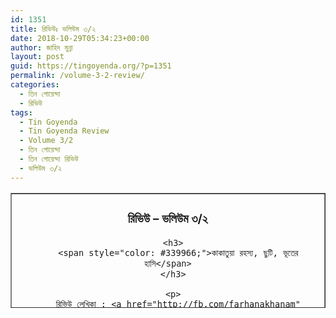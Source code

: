 ```yaml
---
id: 1351
title: রিভিউঃ ভলিউম ৩/২
date: 2018-10-29T05:34:23+00:00
author: জাহিদ মুন্না
layout: post
guid: https://tingoyenda.org/?p=1351
permalink: /volume-3-2-review/
categories:
  - তিন গোয়েন্দা
  - রিভিউ
tags:
  - Tin Goyenda
  - Tin Goyenda Review
  - Volume 3/2
  - তিন গোয়েন্দা
  - তিন গোয়েন্দা রিভিউ
  - ভলিউম ৩/২
---
```

<table border="1" style="border-collapse: collapse; width: 100%; height: 184px;">
  <tr style="height: 184px;">
    <td style="width: 100%; text-align: center; height: 184px;">
      <h3>
        <strong>রিভিউ &#8211; ভলিউম ৩/২</strong>
      </h3>
      
      <h3>
        <span style="color: #339966;">কাকাতুয়া রহস্য, ছুটি, ভূতের হাসি</span>
      </h3>
      
      <p>
        রিভিউ লেখিকা : <a href="http://fb.com/farhanakhanam" rel="noopener" target="_blank">ফারহানা খানম</a></td> </tr> </tbody> </table> 
        
        <p>
          &nbsp;
        </p>
        
        <h3>
          <span style="color: #ff6600;">কাকাতুয়া রহস্য</span>
        </h3>
        
        <p>
          ব্যক্তিগত রেটিং: ৯/১০
        </p>
        
        <hr />
        
        <p>
          ❑ কাহিনী সার-সংক্ষেপ:
        </p>
        
        <p>
          <span>মিষ্টার ক্রিস্টোফার এর এক বন্ধুর হারানো কাকাতুয়া পাখি খুঁজে দেওয়ার কেস পেল <span style="color: #ff9900;"><a href="https://3goyenda.com/" style="color: #ff9900;">তিন গোয়েন্দা</a></span>। কিন্তু কেসটা হাতে নেওয়ার শুরুতেই গলদ পেল ওরা। কাকাতুয়ার মালিকের ভেতরেই প্যাঁচ আবিষ্কার করলো <span style="color: #993366;"><a href="https://3goyenda.com/kishor-pasha/" style="color: #993366;">কিশোর</a></span>। আসলেই কি এই লোক কাকাতুয়ার মালিক? এদিকে ক্রমেই জটিল হয়ে উঠলো রহস্য। পাওয়া গেল হারিয়ে যাওয়া কাকাতুয়া। কিন্তু আসলেই কি এই কাকাতুয়াকেই খুঁজছে ওরা? সাধারণ পাখি চুরির রহস্য মনে হলেও পরে দেখা গেল একটি পাখি নয়, বরং খুঁজে বের করতে হবে একে একে সাতটি পাখি! পাখির বুলিতেই জড়িয়ে আছে রহস্যের চাবিকাঠি। হয়তো এই বুলি ভেদ করলেই পেয়ে যাবে ওরা রামধনুর রঙ করা এক অমূল্য গুপ্তধন। গুপ্তধনের নেশায় ওদের পেছনে পরলো দুর্ধর্ষ ডাকাত, অ্যান্থনি শোপা। ডাকাতের হাত থেকে বেঁচে ফিরে রহস্য উদঘাটন করতে পারবে তো তিন গোয়েন্দা? জানতে হলে পড়ুন &#8220;কাকাতুয়া রহস্য &#8220;।</span>
        </p>
        
        <p>
          ❑ মতামত : <span>রকিব হাসানের এক অনবদ্য সৃষ্টি কাকাতুয়া রহস্য। রহস্যের মার প্যাঁচ এ ভরা অসাধারণ এই গল্পটি যে কোনও পাঠককে তৃপ্তি দিতে পারবে। এই গল্পে পাখির মুখের ডায়লগগুলো সবথেকে মজার ছিল আমার মতে।</span>
        </p>
        
        <h3>
          <span style="color: #993366;">ছুটি</span>
        </h3>
        
        <p>
          ব্যাক্তিগত রেটিং : ৮/১০
        </p>
        
        <hr />
        
        <p>
          ❑ কাহিনী সার- সংক্ষেপ :
        </p>
        
        <p>
          <span>ছুটি পেয়েছে তিন গোয়েন্দা ও <span style="color: #339966;"><a href="https://3goyenda.com/georgina-parker/" style="color: #339966;">জিনা</a></span>। ছুটিটাকে উপভোগ করার জন্য টিংকার ভিলেজে আসলো ওরা। অবশ্যই সাথে সঙ্গী হিসেবে থাকলো রাফি। প্রথম কয়েকটা দিন চমৎকার কাটলো ওদের, কিন্তু যেখানে তিন গোয়েন্দা ও জিনা আছে সেখানে কি রহস্য না এসে পারে? অযাচিত ভাবেই এক রহস্যে জড়িয়ে পরলো ওরা। বেশ কিছু সূত্রের সাহায্যে খুঁজে বের করতে হবে হারানো গহনা। গহনা খুঁজতে গিয়ে দুই চোট্টার পাল্লায় পড়লো ওরা। ওদের খপ্পর থেকে বের হয়ে গহনা উদ্ধার করতে পারবে তো তিন গোয়েন্দা ও জিনা? জানতে হলে পড়ুন &#8220;ছুটি &#8220;।</span>
        </p>
        
        <p>
          ❑ মতামত : <span>তেমন জটিল রহস্য না হলেও ভাল গল্প। মেজাজকে ফুরফুরে করতে জুড়ি নেই এই গল্পের। যাদের ঘুরোঘুরির নেশা আছে তাদের বেশি ভাল লাগবে। এই গল্প পড়ে আমার আসলেই কোথাও ছুটি কাটাতে যেতে মনে চাইছিল।</span>
        </p>
        
        <h3>
          <span style="color: #33cccc;">ভূতের হাসি</span>
        </h3>
        
        <p>
          ব্যাক্তিগত রেটিং : ৮.৫/১০
        </p>
        
        <hr />
        
        <p>
          ❑ কাহিনী সার-সংক্ষেপ :
        </p>
        
        <p>
          <span>ক্যালিফোর্নিয়ার রাস্তায় শীতের রাতে হঠাৎ এক চিৎকার শুনতে পেল <span style="color: #33cccc;"><a href="https://3goyenda.com/robin-milford/" style="color: #33cccc;">রবিন</a></span> ও <span style="color: #00ccff;"><a href="https://3goyenda.com/musa-aman/" style="color: #00ccff;">মুসা</a></span>। হঠাৎ এক স্বর্ণের মূর্তি পেল ওরা। তখনই ওদের সাক্ষাত হলো এক মানুষরূপি পক্ষীমানবের সাথে। লোকটার বিকৃত হাসিতে কলজে কেঁপে গেল ওদের। এ যেন এক ভূতের হাসি! গোয়েন্দা প্রধান কিশোর পাশাকে মূর্তি দেখাতে গিয়ে মূর্তি থেকে একটি চিঠি আবিষ্কার করলো ওরা। চিঠির মর্ম উদ্ধার করতে গিয়ে ওরা বুঝলো প্রায় দুশো বছর আগের এক রহস্য উদঘাটন করতে হবে ওদের। এর সাথে আরও জড়ালো বহু পুরনো গুপ্তধনের রহস্য। রহস্যের পেছনে ছুটতে থাকলো ওরা । বিপদে পড়লো বহুবার। এমনকি তিন গোয়েন্দার বহু পুরনো শত্রু শুঁটকি টেরিও ঘাটালো ওদের। এদিকে কাহিনী মোড় ঘুরলো যখন একটার বদলে দুটো পুতুল পেলো ওরা। কি হবে এখন? দুশো বছর এর পুরনো রহস্য উদঘাটন করে আসলেই কি পুরনো গুপ্তধন আবিষ্কার করতে পারবে তিন গোয়েন্দা? জানতে হলে পড়ুন &#8220;ভূতের হাসি &#8220;।</span>
        </p>
        
        <p>
          ❑ মতামত : <span>বেশ জটিল রহস্য ছিল এই গল্পটাতে। আমার কাছে রহস্যে ভরপুর, পারফেক্ট একটি তিন গোয়েন্দার গল্প। এর রহস্য গুলো যে কোনও পাঠককে ভাবাতে বাধ্য করবে।</span>
        </p>
        
        <p>
          <span>অসাধারণ একটি ভলিউম। তিন গোয়েন্দাপ্রেমীরা যারা পড়েননি তারা অবশ্যই পড়ে নিবেন। শুভকামনা রইলো পাঠকদের জন্য।</span>
        </p>
